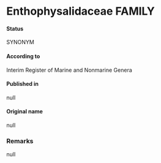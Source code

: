 # Enthophysalidaceae FAMILY

#### Status
SYNONYM

#### According to
Interim Register of Marine and Nonmarine Genera

#### Published in
null

#### Original name
null

### Remarks
null
